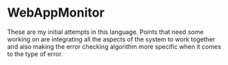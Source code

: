 # WebAppMonitor
These are my initial attempts in this language. Points that need some working on are integrating all the aspects of the system to work together and also making the error checking algorithm more specific when it comes to the type of error.
